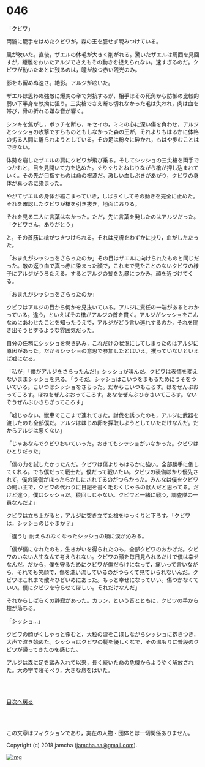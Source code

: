 # 046

「クビワ」  

両腕に籠手をはめたクビワが，森の王を臆せず睨みつけている。  

風が吹いた。直後，ザエルの体毛が大きく削がれる。驚いたザエルは周囲を見回すが，距離をおいたアルジでさえもその動きを捉えられない。速すぎるのだ。クビワが動いたあとに残るのは，瞳が放つ赤い残光のみ。  

影をも留めぬ速さ。絶影。アルジが呟いた。  

ザエルは思わぬ強敵に爆炎の拳で対抗するが，相手はその死角から防御の比較的弱い下半身を執拗に狙う。三尖槍でさえ断ち切れなかった毛は失われ，肉は血を帯び，骨の折れる嫌な音が響く。  

シンキを焦がし，ボッチを断ち，キセイの，ミミの心に深い傷を負わせ，アルジとシッショの攻撃ですらものともしなかった森の王が，それよりもはるかに体格の劣る人間に屠られようとしている。その足は粉々に砕かれ，もはや歩むことはできない。  

体勢を崩したザエルの肩にクビワが飛び乗る。そしてシッショの三尖槍を両手でつかむと，目を見開いて力を込めた。ぐりぐりとねじりながら槍が押し込まれていく。その先が目指すものは命の根源だ。激しい血しぶきがあがり，クビワの身体が真っ赤に染まった。  

やがてザエルの身体が縮こまっていき，しばらくしてその動きを完全に止めた。それを確認したクビワが槍を引き抜き，地面におりる。  

それを見る二人に言葉はなかった。ただ，先に言葉を発したのはアルジだった。「クビワさん，ありがとう」  

と，その首筋に槍がつきつけられる。それは皮膚をわずかに抉り，血がしたたった。  

「おまえがシッショをさらったのか」その目はザエルに向けられたものと同じだった。敵の返り血で真っ赤に染まった顔で，これまで見たことのないクビワの様子にアルジがうろたえる。するとアルジの髪を乱暴につかみ，顔を近づけてくる。  

「おまえがシッショをさらったのか」  

クビワはアルジの目から何かを見抜いている。アルジに責任の一端があるとわかっている。違う，といえばその槍がアルジの首を貫く。アルジがシッショをこんなめにあわせたことを知ったうえで，アルジがどう言い逃れするのか，それを聞き出そうとするような雰囲気だった。  

自分の任務にシッショを巻き込み，これだけの状況にしてしまったのはアルジに原因があった。だからシッショの意思で参加したとはいえ，攫っていないといえば嘘になる。  

「私が」「僕がアルジをさらったんだ!」シッショが叫んだ。クビワは表情を変えないままシッショを見る。「うそだ。シッショはこいつをまもるためにうそをついている。こいつはシッショをさらった。だからこいつもころす。はをぜんぶおってころす。ほねをぜんぶおってころす。あなをぜんぶひきさいてころす。ないぞうぜんぶひきちぎってころす」  

「嘘じゃない。獣車でここまで連れてきた。討伐を誘ったのも，アルジに武器を渡したのも全部僕だ。アルジははじめ卵を採取しようとしていただけなんだ。だからアルジは悪くない」  

「じゃあなんでクビワおいていった。おきてもシッショがいなかった。クビワはひとりだった」  

「僕の力を試したかったんだ。クビワは僕よりもはるかに強い。全部勝手に倒してくれる。でも僕だって戦士だ。僕だって戦いたい。クビワの装備ばかり優先されて，僕の装備がほったらかしにされてるのがつらかった。みんなは僕をクビワの飼い主で，クビワの代わりに日記を書く毛むくじゃらの獣人だと思ってる。だけど違う。僕はシッショだ。猿回しじゃない。クビワと一緒に戦う，調査隊の一員なんだよ」  

クビワは立ち上がると，アルジに突き立てた槍をゆっくりと下ろす。「クビワは，シッショのじゃまか？」  

「違う!」耐えられなくなったシッショの頬に涙が沁みる。  

「僕が僕になれたのも，生きがいを得られたのも，全部クビワのおかげだ。クビワのいない人生なんて考えられない。クビワの顔を毎日見られるだけで僕は幸せなんだ。だから，僕を守るためにクビワが傷だらけになって，痛いって言いながら，それでも笑顔で，傷を洗い流しているのがつらくて見ていられないんだ。クビワはこれまで散々ひどいめにあった。もっと幸せになっていい。傷つかなくていい。僕にクビワを守らせてほしい。それだけなんだ」  

それからしばらくの静寂があった。カラン，という音とともに，クビワの手から槍が落ちる。  

「シッショ…」  

クビワの顔がくしゃっと歪むと，大粒の涙をこぼしながらシッショに抱きつき，大声で泣き始めた。シッショはクビワの髪を優しくなで，その温もりに普段のクビワが帰ってきたのを感じた。  

アルジは森に足を踏み入れて以来，長く続いた命の危機からようやく解放された。大の字で寝そべり，大きな息をはいた。  

<br>  
<br>  

[目次へ戻る](https://github.com/jamcha-aa/OblivionReports/blob/master/README.md)  

<br>  
<br>  

この文章はフィクションであり，実在の人物・団体とは一切関係ありません。  

Copyright (c) 2018 jamcha (jamcha.aa@gmail.com).  

[![img](http://i.creativecommons.org/l/by-nc-sa/4.0/88x31.png)](http://creativecommons.org/licenses/by-nc-sa/4.0/deed)